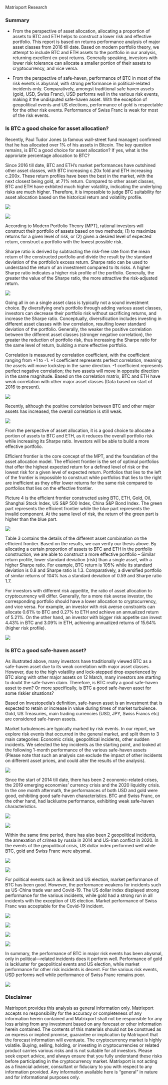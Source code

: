 Matrixport Research
### Summary
- From the perspective of asset allocation, allocating a proportion of assets to BTC and ETH helps to construct a lower risk and effective portfolio. This report is based on returns performance analysis of major asset classes from 2016 till date. Based on modern portfolio theory, we attempt to include BTC and ETH assets to the portfolio in our analysis, returning excellent ex-post returns. Generally speaking, investors with lower risk tolerance can allocate a smaller portion of their assets to cryptocurrency, and vice versa.

- From the perspective of safe-haven, performance of BTC in most of the risk events is abysmal, with strong performance in political-related incidents only. Comparatively, amongst traditional safe haven assets (gold, USD, Swiss Franc), USD performs well in the various risk events, making it the undisputed safe-haven asset. With the exception of geopolitical events and US elections, performance of gold is respectable for the other risk events. Performance of Swiss Franc is weak for most of the risk events.
  
 
    
 
### Is BTC a good choice for asset allocation?
Recently, Paul Tudor Jones (a famous wall-street fund manager) confirmed that he has allocated over 1% of his assets in Bitcoin. The key question remains, is BTC a good choice for asset allocation? If yes, what is the approriate percentage allocation to BTC?

Since 2016 till date, BTC and ETH’s market performances have outshined other asset classes, with BTC increasing c.20x fold and ETH increasing c.200x. These return profiles have been the best in the market, with the next closest being gold, at 71% return. Compared to other asset classes, BTC and ETH have exhbited much higher volatility, indicating the underlying risks are much higher. Therefore, it is impossible to judge BTC suitability for asset allocation based on the historical return and volatility profile.

![](https://raw.github.com/matrixport-article/matrixport-article.github.io/master/_images/3/17.png)

![](https://raw.github.com/matrixport-article/matrixport-article.github.io/master/_images/3/1.png)

According to Modern Portfolio Theory (MPT), rational investors will construct their portfolio of assets based on two methods; (1) to maximize returns for a given level of risk, or (2) given a desired level of expected return, construct a portfolio with the lowest possible risk.

Sharpe ratio is derived by subtracting the risk-free rate from the mean return of the constructed portfolio and divide the result by the standard deviation of the portfolio’s excess return. Sharpe ratio can be used to understand the return of an investment compared to its risks. A higher Sharpe ratio indicates a higher risk profile of the portfolio. Generally, the greater the value of the Sharpe ratio, the more attractive the risk-adjusted return.

![](https://raw.github.com/matrixport-article/matrixport-article.github.io/master/_images/3/2.png)

Going all in on a single asset class is typically not a sound investment choice. By diversifying one’s portfolio through adding various asset classes, investors can decrease their portfolio risk without sacrificing returns, and increase the Sharpe ratio. Conceptually, diversification includes investing in different asset classes with low correlation, resulting lower standard deviation of the portfolio. Generally, the weaker the positive correlation between the different asset classes (stronger negative correlation), the greater the reduction of portfolio risk, thus increasing the Sharpe ratio for the same level of return, building a more effective portfolio.

Correlation is measured by correlation coefficient, with the coefficient ranging from +1 to -1. +1 coefficient represents perfect correlation, meaning the assets will move lockstep in the same direction. -1 coefficient represents perfect negative correlation; the two assets will move in opposite direction in the same magnitude. Based on the correlation matrix, BTC and ETH have weak correlation with other major asset classes (Data based on start of 2016 to present).

![](https://raw.github.com/matrixport-article/matrixport-article.github.io/master/_images/3/3.png)

Recently, although the positive correlation between BTC and other major assets has increased, the overall correlation is still weak.

![](https://raw.github.com/matrixport-article/matrixport-article.github.io/master/_images/3/4.png)

From the perspective of asset allocation, it is a good choice to allocate a portion of assets to BTC and ETH, as it reduces the overall portfolio risk while increasing its Sharpe ratio. Investors will be able to build a more effective portfolio.

Efficient frontier is the core concept of the MPT, and the foundation of the asset allocation model. The efficient frontier is the set of optimal portfolios that offer the highest expected return for a defined level of risk or the lowest risk for a given level of expected return. Portfolios that lies to the left of the frontier is impossible to construct while portfolios that lies to the right are inefficient as they offer lower returns for the same risk compared to portfolios that lies on the effective frontier.

Picture 4 is the efficient frontier constructed using BTC, ETH, Gold, Oil, Shanghai Stock Index, US S&P 500 Index, China S&P Bond Index. The green part represents the efficient frontier while the blue part represents the invalid component. At the same level of risk, the return of the green part is higher than the blue part.

![](https://raw.github.com/matrixport-article/matrixport-article.github.io/master/_images/3/5.png)

Table 3 contains the details of the different asset combination on the efficient frontier. Based on the results, we can verify our thesis above. By allocating a certain proportion of assets to BTC and ETH in the portfolio construction, we are able to construct a more effective portfolio – Similar return profile, lower standard deviation (risk) than a single asset, with a higher Sharpe ratio. For example, BTC return is 105% while its standard deviation is 0.8 and Sharpe ratio is 1.3. Comparatively, a diversified portfolio of similar returns of 104% has a standard deviation of 0.59 and Sharpe ratio 1.7.

For investors with different risk appeitite, the ratio of asset allocation to cryptocurrency will differ. Generally, for a more risk averse investor, the corresponding portfolio should have a lower allocation to cryptocurrency, and vice versa. For example, an investor with risk averse constraints can allocate 0.61% to BTC and 0.27% to ETH and achieve an annualized return of 5.21%. On the other hand, an investor with bigger risk appetite can invest 4.43% in BTC and 3.09% in ETH, achieving annualized returns of 15.64% (higher risk profile).

![](https://raw.github.com/matrixport-article/matrixport-article.github.io/master/_images/3/6.png)
  
  
  
  
### Is BTC a good safe-haven asset?

As illustrated above, many investors have traditionally viewed BTC as a safe-haven asset due to its weak correlation with major asset classes. However, due to the high volatility and lock-stepped drop experienced by BTC along with other major assets on 12 March, many investors are starting to doubt the safe-haven claim. Therefore, is BTC really a good safe-haven asset to own? Or more specifically, is BTC a good safe-haven asset for some riskier situations?

Based on Investopedia’s definition, safe-haven asset is an investment that is expected to retain or increase in value during times of market turbulence. Gold, US Treasuries, main trading currencies (USD, JPY, Swiss Francs etc) are considered safe-haven assets.

Market turbulences are typically marked by risk events. In our report, we explore risk events that occurred in the general market, and split them to 3 main categories: Economic crisis, geopolitical incidents, other sudden incidents. We selected the key incidents as the starting point, and looked at the following 1-month performance of the various safe-haven assets (Please note that such an analysis can exclude the impact of other incidents on different asset prices, and could alter the results of the analysis).

![](https://raw.github.com/matrixport-article/matrixport-article.github.io/master/_images/3/7.png)

Since the start of 2014 till date, there has been 2 economic-related crises, the 2019 emerging economies’ currency crisis and the 2020 liquidity crisis. In the one month aftermath, the performances of both USD and gold were good, exhibiting good safe-haven characteristics. BTC and Swiss Franc, on the other hand, had lacklustre performance, exhibiting weak safe-haven characteristics. 

![](https://raw.github.com/matrixport-article/matrixport-article.github.io/master/_images/3/8.png)

![](https://raw.github.com/matrixport-article/matrixport-article.github.io/master/_images/3/9.png)

Within the same time period, there has also been 2 geopolitical incidents, the annexation of crimea by russia in 2014 and US-Iran conflict in 2020. In the events of the geopolitical crisis, US dollar index performed well while BTC, gold and Swiss Franc were abysmal. 

![](https://raw.github.com/matrixport-article/matrixport-article.github.io/master/_images/3/10.png)

![](https://raw.github.com/matrixport-article/matrixport-article.github.io/master/_images/3/12.png)

For political events such as Brexit and US election, market performance of BTC has been good. However, the performance weakens for incidents such as US-China trade war and Covid-19. The US dollar index displayed strong performance for the various incidents, while gold had a strong run in all incidents with the exception of US election. Market performance of Swiss Franc was acceptable for the Covid-19 incident.

![](https://raw.github.com/matrixport-article/matrixport-article.github.io/master/_images/3/12.png)

![](https://raw.github.com/matrixport-article/matrixport-article.github.io/master/_images/3/13.png)

![](https://raw.github.com/matrixport-article/matrixport-article.github.io/master/_images/3/14.png)

![](https://raw.github.com/matrixport-article/matrixport-article.github.io/master/_images/3/15.png)

In summary, the performance of BTC in major risk events has been abysmal, only in political—related incidents does it perform well. Performance of gold is lackluster for geopolitical events and US election, while market performance for other risk incidents is decent. For the various risk events, USD performs well while performance of Swiss Franc remains poor.

![](https://raw.github.com/matrixport-article/matrixport-article.github.io/master/_images/3/16.png)
  
  
  
  
### Disclaimer

Matrixport provides this analysis as general information only. Matrixport accepts no responsibility for the accuracy or completeness of any information herein contained and Matrixport shall not be responsible for any loss arising from any investment based on any forecast or other information herein contained. The contents of this materials should not be construed as an express or implied promise, guarantee or implication by Matrixport that the forecast information will eventuate. The cryptocurrency market is highly volatile. Buying, selling, holding, or investing in cryptocurrencies or related product carries various risks and is not suitable for all investors. Please seek expert advice, and always ensure that you fully understand these risks before participating in the cryptocurrency market.
Matrixport is not acting as a financial adviser, consultant or fiduciary to you with respect to any information provided. Any information available here is “general” in nature and for informational purposes only.
